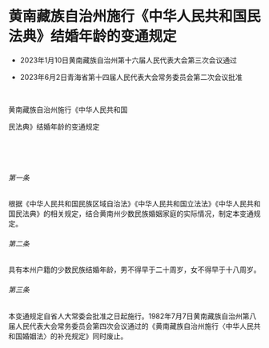 # 黄南藏族自治州施行《中华人民共和国民法典》结婚年龄的变通规定

- 2023年1月10日黄南藏族自治州第十六届人民代表大会第三次会议通过

- 2023年6月2日青海省第十四届人民代表大会常务委员会第二次会议批准

<!-- INFO END -->

​

黄南藏族自治州施行《中华人民共和国

民法典》结婚年龄的变通规定

​

​

###### 第一条

根据《中华人民共和国民族区域自治法》《中华人民共和国立法法》《中华人民共和国民法典》的相关规定，结合黄南州少数民族婚姻家庭的实际情况，制定本变通规定。

###### 第二条

具有本州户籍的少数民族结婚年龄，男不得早于二十周岁，女不得早于十八周岁。

###### 第三条

本变通规定自省人大常委会批准之日起施行。1982年7月7日黄南藏族自治州第八届人民代表大会常务委员会第四次会议通过的《黄南藏族自治州施行〈中华人民共和国婚姻法〉的补充规定》同时废止。
